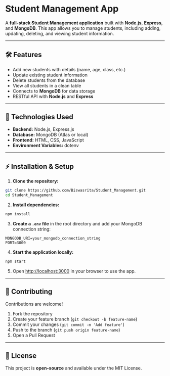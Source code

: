 # Student Management App

A **full-stack Student Management application** built with **Node.js**, **Express**, and **MongoDB**. This app allows you to manage students, including adding, updating, deleting, and viewing student information.

---

## 🛠 Features

* Add new students with details (name, age, class, etc.)
* Update existing student information
* Delete students from the database
* View all students in a clean table
* Connects to **MongoDB** for data storage
* RESTful API with **Node.js** and **Express**

---

## 📂 Technologies Used

* **Backend:** Node.js, Express.js
* **Database:** MongoDB (Atlas or local)
* **Frontend:** HTML, CSS, JavaScript
* **Environment Variables:** dotenv

---

## ⚡ Installation & Setup

1. **Clone the repository:**

```bash
git clone https://github.com/Biswasrita/Student_Management.git
cd Student_Management
```

2. **Install dependencies:**

```bash
npm install
```

3. **Create a `.env` file** in the root directory and add your MongoDB connection string:

```env
MONGODB_URI=your_mongodb_connection_string
PORT=3000
```

4. **Start the application locally:**

```bash
npm start
```

5. Open [http://localhost:3000](http://localhost:3000) in your browser to use the app.

---



## 🤝 Contributing

Contributions are welcome!

1. Fork the repository
2. Create your feature branch (`git checkout -b feature-name`)
3. Commit your changes (`git commit -m 'Add feature'`)
4. Push to the branch (`git push origin feature-name`)
5. Open a Pull Request

---

## 📜 License

This project is **open-source** and available under the MIT License.


